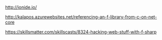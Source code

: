 
http://ionide.io/

http://kalapos.azurewebsites.net/referencing-an-f-library-from-c-on-net-core

https://skillsmatter.com/skillscasts/8324-hacking-web-stuff-with-f-sharp

